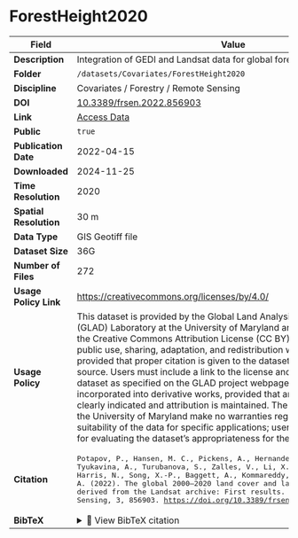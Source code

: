 # ForestHeight2020

| Field | Value |
|--------|-------|
| **Description** | Integration of GEDI and Landsat data for global forest canopy height. |
| **Folder** | `/datasets/Covariates/ForestHeight2020` |
| **Discipline** | Covariates / Forestry / Remote Sensing |
| **DOI** | [10.3389/frsen.2022.856903](https://doi.org/10.3389/frsen.2022.856903) |
| **Link** | [Access Data](https://glad.umd.edu/dataset/GLCLUC2020) |
| **Public** | `true` |
| **Publication Date** | 2022-04-15 |
| **Downloaded** | 2024-11-25 |
| **Time Resolution** | 2020 |
| **Spatial Resolution** | 30 m |
| **Data Type** | GIS Geotiff file |
| **Dataset Size** | 36G |
| **Number of Files** | 272 |
| **Usage Policy Link** | https://creativecommons.org/licenses/by/4.0/ |
| **Usage Policy** | This dataset is provided by the Global Land Analysis and Discovery (GLAD) Laboratory at the University of Maryland and is distributed under the Creative Commons Attribution License (CC BY). It is freely available for public use, sharing, adaptation, and redistribution without charge, provided that proper citation is given to the dataset authors and the source. Users must include a link to the license and acknowledge the dataset as specified on the GLAD project webpage. The data may be incorporated into derivative works, provided that any modifications are clearly indicated and attribution is maintained. The GLAD Laboratory and the University of Maryland make no warranties regarding the accuracy or suitability of the data for specific applications; users are solely responsible for evaluating the dataset’s appropriateness for their use. |
| **Citation** | <pre>Potapov, P., Hansen, M. C., Pickens, A., Hernandez-Serna, A., Tyukavina, A., Turubanova, S., Zalles, V., Li, X., Khan, A., Stolle, F., Harris, N., Song, X.-P., Baggett, A., Kommareddy, I., &amp; Kommareddy, A. (2022). The global 2000–2020 land cover and land use change dataset derived from the Landsat archive: First results. Frontiers in Remote Sensing, 3, 856903. https://doi.org/10.3389/frsen.2022.856903</pre> |
| **BibTeX** | <details><summary>📜 View BibTeX citation</summary><pre>@article{Potapov2022_GlobalLandCover,<br>  author = {Potapov, P. and Hansen, M. C. and Pickens, A. and Hernandez-Serna, A. and Tyukavina, A. and Turubanova, S. and Zalles, V. and Li, X. and Khan, A. and Stolle, F. and Harris, N. and Song, X.-P. and Baggett, A. and Kommareddy, I. and Kommareddy, A.},<br>  title = {The global 2000--2020 land cover and land use change dataset derived from the Landsat archive: First results},<br>  journal = {Frontiers in Remote Sensing},<br>  year = {2022},<br>  volume = {3},<br>  pages = {856903},<br>  doi = {10.3389/frsen.2022.856903},<br>  url = {https://doi.org/10.3389/frsen.2022.856903}<br>}</pre> |
